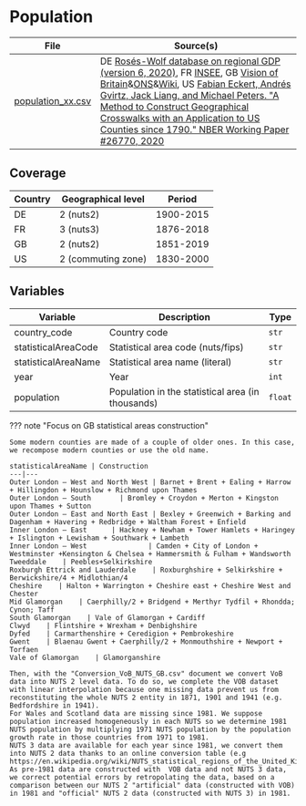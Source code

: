# Population

File | Source(s)
---|---
[population_xx.csv](https://github.com/cverluise/patentcity/tree/master/assets)  |DE [Rosés-Wolf database on regional GDP (version 6, 2020)](https://www.wiwi.hu-berlin.de/de/professuren/vwl/wg/roses-wolf-database-on-regional-gdp), FR [INSEE](https://www.insee.fr/fr/statistiques/3698339), GB [Vision of Britain](https://www.visionofbritain.org.uk/)&[ONS](https://www.ons.gov.uk/peoplepopulationandcommunity/populationandmigration/populationestimates/adhocs/13221populationestimatesbylocalauthoritiesofgreatbritainmid1981tomid2019)&[Wiki](https://en.wikipedia.org/wiki/Demography_of_Northern_Ireland), US [Fabian Eckert, Andrés Gvirtz, Jack Liang, and Michael Peters. "A Method to Construct Geographical Crosswalks with an Application to US Counties since 1790." NBER Working Paper #26770, 2020](https://mipeters.weebly.com/uploads/1/4/6/5/14651240/egp_crosswalk.zip)

## Coverage

Country |Geographical level |Period
---|---|---
DE  |2 (nuts2)       | 1900-2015
FR  |3 (nuts3)       | 1876-2018
GB  |2 (nuts2)       | 1851-2019
US  |2 (commuting zone) | 1830-2000

## Variables

Variable|Description    | Type
---|---|---
country_code            | Country code | `str`
statisticalAreaCode     | Statistical area code (nuts/fips) | `str`
statisticalAreaName     | Statistical area name (literal)| `str`
year                    | Year | `int`
population              | Population in the statistical area (in thousands)| `float`


??? note  "Focus on GB statistical areas construction"

    Some modern counties are made of a couple of older ones. In this case, we recompose modern counties or use the old name.

    statisticalAreaName | Construction
    ---|---
    Outer London — West and North West | Barnet + Brent + Ealing + Harrow + Hillingdon + Hounslow + Richmond upon Thames
    Outer London — South       | Bromley + Croydon + Merton + Kingston upon Thames + Sutton
    Outer London — East and North East | Bexley + Greenwich + Barking and Dagenham + Havering + Redbridge + Waltham Forest + Enfield
    Inner London — East      | Hackney + Newham + Tower Hamlets + Haringey + Islington + Lewisham + Southwark + Lambeth
    Inner London — West               | Camden + City of London + Westminster +Kensington & Chelsea + Hammersmith & Fulham + Wandsworth
    Tweeddale    | Peebles+Selkirkshire
    Roxburgh Ettrick and Lauderdale    | Roxburghshire + Selkirkshire + Berwickshire/4 + Midlothian/4
    Cheshire    | Halton + Warrington + Cheshire east + Cheshire West and Chester
    Mid Glamorgan    | Caerphilly/2 + Bridgend + Merthyr Tydfil + Rhondda; Cynon; Taff
    South Glamorgan    | Vale of Glamorgan + Cardiff
    Clwyd    | Flintshire + Wrexham + Denbighshire
    Dyfed    | Carmarthenshire + Ceredigion + Pembrokeshire
    Gwent    | Blaenau Gwent + Caerphilly/2 + Monmouthshire + Newport + Torfaen
    Vale of Glamorgan    | Glamorganshire
    
    Then, with the "Conversion_VoB_NUTS_GB.csv" document we convert VoB data into NUTS 2 level data. To do so, we complete the VOB dataset with linear interpolation because one missing data prevent us from reconstituting the whole NUTS 2 entity in 1871, 1901 and 1941 (e.g. Bedfordshire in 1941).
    For Wales and Scotland data are missing since 1981. We suppose population increased homogeneously in each NUTS so we determine 1981 NUTS population by multiplying 1971 NUTS population by the population growth rate in those countries from 1971 to 1981.
    NUTS 3 data are available for each year since 1981, we convert them into NUTS 2 data thanks to an online conversion table (e.g https://en.wikipedia.org/wiki/NUTS_statistical_regions_of_the_United_Kingdom).
    As pre-1981 data are constructed with  VOB data and not NUTS 3 data, we correct potential errors by retropolating the data, based on a comparison between our NUTS 2 "artificial" data (constructed with VOB) in 1981 and "official" NUTS 2 data (constructed with NUTS 3) in 1981.
